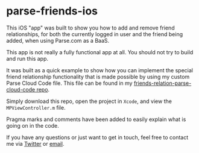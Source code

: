 parse-friends-ios
=================

This iOS "app" was built to show you how to add and remove friend relationships, for both the currently logged in user
and the friend being added, when using Parse.com as a BaaS.

This app is not really a fully functional app at all. You should not try to build and run this app. 

It was built as a quick example to show how you can implement the special friend relationship functionality that is made
possible by using my custom Parse Cloud Code file. This file can be found in my [friends-relation-parse-cloud-code repo](https://github.com/mitchellporter/friends-relation-parse-cloud-code).

Simply download this repo, open the project in `Xcode`, and view the `MPViewController.m` file.

Pragma marks and comments have been added to easily explain what is going on in the code.

If you have any questions or just want to get in touch, feel free to contact me via [Twitter](http://www.twitter.com/_mitchellporter) or [email](mailto:mitchellporter@gmail.com).
